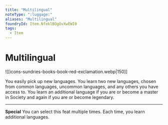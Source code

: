 ```yaml
---
title: "Multilingual"
noteType: ":luggage:"
aliases: "Multilingual"
foundryId: Item.NfoklBOgOvXwEWI0
tags:
  - Item
---
```


# Multilingual
![[icons-sundries-books-book-red-exclamation.webp|150]]

You easily pick up new languages. You learn two new languages, chosen from common languages, uncommon languages, and any others you have access to. You learn an additional language if you are or become a master in Society and again if you are or become legendary.

* * *

**Special** You can select this feat multiple times. Each time, you learn additional languages.
